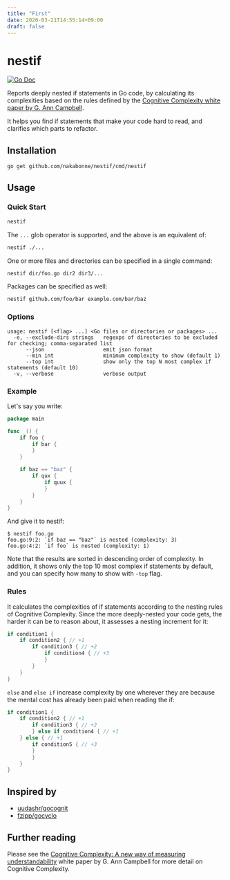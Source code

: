 ```yaml
---
title: "First"
date: 2020-03-21T14:55:14+09:00
draft: false
---
```


# nestif

[![Go Doc](https://img.shields.io/badge/godoc-reference-blue.svg?style=flat-square)](http://godoc.org/github.com/nakabonne/nestif)

Reports deeply nested if statements in Go code, by calculating its complexities based on the rules defined by the [Cognitive Complexity white paper by G. Ann Campbell](https://www.sonarsource.com/docs/CognitiveComplexity.pdf).

It helps you find if statements that make your code hard to read, and clarifies which parts to refactor.

## Installation

```
go get github.com/nakabonne/nestif/cmd/nestif
```

## Usage

### Quick Start

```bash
nestif
```

The `...` glob operator is supported, and the above is an equivalent of:

```bash
nestif ./...
```

One or more files and directories can be specified in a single command:

```bash
nestif dir/foo.go dir2 dir3/...
```

Packages can be specified as well:

```bash
nestif github.com/foo/bar example.com/bar/baz
```

### Options

```
usage: nestif [<flag> ...] <Go files or directories or packages> ...
  -e, --exclude-dirs strings   regexps of directories to be excluded for checking; comma-separated list
      --json                   emit json format
      --min int                minimum complexity to show (default 1)
      --top int                show only the top N most complex if statements (default 10)
  -v, --verbose                verbose output
```

### Example

Let's say you write:

```go
package main

func _() {
    if foo {
        if bar {
        }
    }

    if baz == "baz" {
        if qux {
            if quux {
            }
        }
    }
}
```

And give it to nestif:

```console
$ nestif foo.go
foo.go:9:2: `if baz == "baz"` is nested (complexity: 3)
foo.go:4:2: `if foo` is nested (complexity: 1)
```

Note that the results are sorted in descending order of complexity. In addition, it shows only the top 10 most complex if statements by default, and you can specify how many to show with `-top` flag.

### Rules

It calculates the complexities of if statements according to the nesting rules of Cognitive Complexity.
Since the more deeply-nested your code gets, the harder it can be to reason about, it assesses a nesting increment for it:

```go
if condition1 {
    if condition2 { // +1
        if condition3 { // +2
            if condition4 { // +3
            }
        }
    }
}
```

`else` and `else if` increase complexity by one wherever they are because the mental cost has already been paid when reading the if:

```go
if condition1 {
    if condition2 { // +1
        if condition3 { // +2
        } else if condition4 { // +1
	} else { // +1
	    if condition5 { // +3
	    }
        }
    }
}
```

## Inspired by

- [uudashr/gocognit](https://github.com/uudashr/gocognit)
- [fzipp/gocyclo](https://github.com/fzipp/gocyclo)

## Further reading

Please see the [Cognitive Complexity: A new way of measuring understandability](https://www.sonarsource.com/docs/CognitiveComplexity.pdf) white paper by G. Ann Campbell for more detail on Cognitive Complexity.

